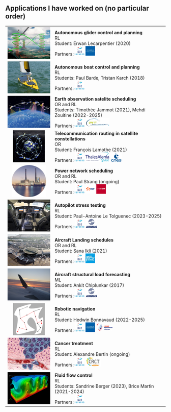 ## Applications I have worked on (no particular order)

<table>
  <tr>
    <td style="text-align: center;"><img src="assets/images/thermal_soaring.jpg" height="100"></td>
    <td>
<b>Autonomous glider control and planning</b><br/>
RL<br/>
Student: Erwan Lecarpentier (2020)<br/>
Partners: <img src="assets/images/isae.jpg" height="30"> <img src="assets/images/onera.jpg" height="30">
    </td>
  </tr>
  <tr>
    <td style="text-align: center;"><img src="assets/images/iboat-3.jpg" height="100"></td>
    <td>
<b>Autonomous boat control and planning</b><br/>
RL<br/>
Students: Paul Barde, Tristan Karch (2018)<br/>
Partners: <img src="assets/images/isae.jpg" height="30">
    </td>
  </tr>
  <tr>
    <td style="text-align: center;"><img src="assets/images/satellite.jpg" height="100"></td>
    <td>
<b>Earth observation satelite scheduling</b><br/>
OR and RL<br/>
Students: Timothée Jammot (2021), Mehdi Zouitine (2022-2025)<br/>
Partners: <img src="assets/images/isae.jpg" height="30"> <img src="assets/images/irt.png" height="30">
    </td>
  </tr>
  <tr>
    <td style="text-align: center;"><img src="assets/images/constellation.jpg" height="100"></td>
    <td>
<b>Telecommunication routing in satellite constellations</b><br/>
OR<br/>
Student: François Lamothe (2021)<br/>
Partners: <img src="assets/images/isae.jpg" height="30"> <img src="assets/images/tas.png" height="30"> <img src="assets/images/cnes.png" height="30">
    </td>
  </tr>
  <tr>
    <td style="text-align: center;"><img src="assets/images/powerplant.png" height="100"></td>
    <td>
<b>Power network scheduling</b><br/>
OR and RL<br/>
Student: Paul Strang (ongoing)<br/>
Partners: <img src="assets/images/isae.jpg" height="30"> <img src="assets/images/edf.png" height="30"> <img src="assets/images/cnam.png" height="30">
    </td>
  </tr>
  <tr>
    <td style="text-align: center;"><img src="assets/images/cockpit.jpg" height="100"></td>
    <td>
<b>Autopilot stress testing</b><br/>
RL<br/>
Student: Paul-Antoine Le Tolguenec (2023-2025)<br/>
Partners: <img src="assets/images/isae.jpg" height="30"> <img src="assets/images/airbus.png" height="30">
    </td>
  </tr>
  <tr>
    <td style="text-align: center;"><img src="assets/images/airport.jpg" height="100"></td>
    <td>
<b>Aircraft Landing schedules</b><br/>
OR and RL<br/>
Student: Sana Ikli (2021)<br/>
Partners: <img src="assets/images/isae.jpg" height="30"> <img src="assets/images/enac.jpeg" height="30">
    </td>
  </tr>
  <tr>
    <td style="text-align: center;"><img src="assets/images/plane_wing.jpg" height="100"></td>
    <td>
<b>Aircraft structural load forecasting</b><br/>
ML<br/>
Student: Ankit Chiplunkar (2017)<br/>
Partners: <img src="assets/images/isae.jpg" height="30"> <img src="assets/images/airbus.png" height="30">
    </td>
  </tr>
  <tr>
    <td style="text-align: center;"><img src="assets/images/motion_planning.png" height="100"></td>
    <td>
<b>Robotic navigation</b><br/>
RL<br/>
Student: Hedwin Bonnavaud (2022-2025)<br/>
Partners: <img src="assets/images/isae.jpg" height="30"> <img src="assets/images/onera.jpg" height="30"> <img src="assets/images/aid.png" height="30">
    </td>
  </tr>
  <tr>
    <td style="text-align: center;"><img src="assets/images/cancer.jpeg" height="100"></td>
    <td>
<b>Cancer treatment</b><br/>
RL<br/>
Student: Alexandre Bertin (ongoing)<br/>
Partners: <img src="assets/images/isae.jpg" height="30"> <img src="assets/images/crct.png" height="30">
    </td>
  </tr>
  <tr>
    <td style="text-align: center;"><img src="assets/images/fluid.png" height="100"></td>
    <td>
<b>Fluid flow control</b><br/>
RL<br/>
Students: Sandrine Berger (2023), Brice Martin (2021-2024)<br/>
Partners: <img src="assets/images/isae.jpg" height="30">
    </td>
  </tr>
</table>

